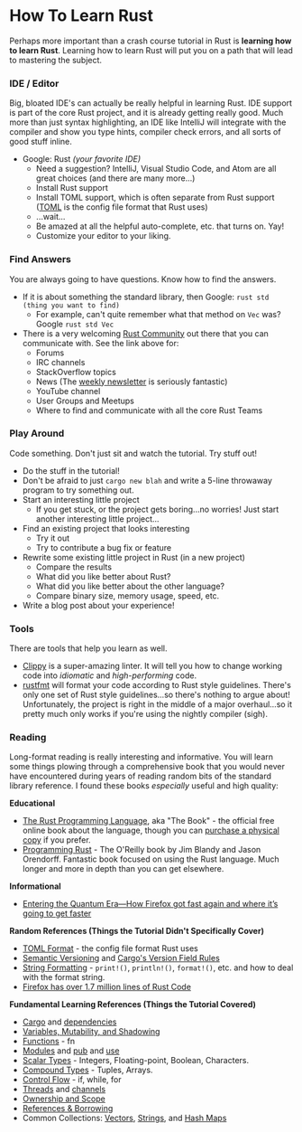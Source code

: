 # How To Learn Rust

Perhaps more important than a crash course tutorial in Rust is **learning how to learn Rust**.  Learning how to learn Rust will put you on a path that will lead to mastering the subject.

### IDE / Editor

Big, bloated IDE's can actually be really helpful in learning Rust.  IDE support is part of the core Rust project, and
it is already getting really good.  Much more than just syntax highlighting, an IDE like IntelliJ will integrate with
the compiler and show you type hints, compiler check errors, and all sorts of good stuff inline. 

- Google: Rust _(your favorite IDE)_
  - Need a suggestion? IntelliJ, Visual Studio Code, and Atom are all great choices (and there are many more...)
  - Install Rust support
  - Install TOML support, which is often separate from Rust support ([TOML](https://github.com/toml-lang/toml)
    is the config file format that Rust uses)
  - ...wait...
  - Be amazed at all the helpful auto-complete, etc. that turns on.  Yay!
  - Customize your editor to your liking.

### Find Answers

You are always going to have questions.  Know how to find the answers.

- If it is about something the standard library, then Google: `rust std (thing you want to find)`
  - For example, can't quite remember what that method on `Vec` was? Google `rust std Vec`
- There is a very welcoming [Rust Community](https://www.rust-lang.org/community) out there that you can
  communicate with.  See the link above for:
  - Forums
  - IRC channels
  - StackOverflow topics
  - News (The [weekly newsletter](https://this-week-in-rust.org/) is seriously fantastic)
  - YouTube channel
  - User Groups and Meetups
  - Where to find and communicate with all the core Rust Teams

### Play Around

Code something.  Don't just sit and watch the tutorial.  Try stuff out!

- Do the stuff in the tutorial!
- Don't be afraid to just `cargo new blah` and write a 5-line throwaway program to try something out.
- Start an interesting little project
  - If you get stuck, or the project gets boring...no worries! Just start another interesting little project...
- Find an existing project that looks interesting
  - Try it out
  - Try to contribute a bug fix or feature
- Rewrite some existing little project in Rust (in a new project)
  - Compare the results
  - What did you like better about Rust?
  - What did you like better about the other language?
  - Compare binary size, memory usage, speed, etc.
- Write a blog post about your experience!


### Tools

There are tools that help you learn as well.

- [Clippy](https://github.com/rust-lang-nursery/rust-clippy) is a super-amazing linter.  It will tell you how to change
  working code into _idiomatic_ and _high-performing_ code.
- [rustfmt](https://github.com/rust-lang-nursery/rustfmt) will format your code according to Rust style guidelines.
  There's only one set of Rust style guidelines...so there's nothing to argue about!  Unfortunately, the project is 
  right in the middle of a major overhaul...so it pretty much only works if you're using the nightly compiler (sigh).

### Reading

Long-format reading is really interesting and informative. You will learn some things plowing through a comprehensive
book that you would never have encountered during years of reading random bits of the standard library reference.  I 
found these books _especially_ useful and high quality:

**Educational**

- [The Rust Programming Language](https://doc.rust-lang.org/book/), aka "The Book" - the official free online book 
  about the language, though you can [purchase a physical copy](https://amzn.to/2Li5ymI) if you prefer.
- [Programming Rust](https://amzn.to/2KC72XV) - The O'Reilly book by Jim Blandy and Jason Orendorff.  Fantastic book
  focused on using the Rust language.  Much longer and more in depth than you can get elsewhere.

**Informational**

- [Entering the Quantum Era—How Firefox got fast again and where it’s going to get faster](https://hacks.mozilla.org/2017/11/entering-the-quantum-era-how-firefox-got-fast-again-and-where-its-going-to-get-faster/)

**Random References (Things the Tutorial Didn't Specifically Cover)**
- [TOML Format](https://github.com/toml-lang/toml) - the config file format Rust uses
- [Semantic Versioning](https://semver.org/) and [Cargo's Version Field Rules](https://doc.rust-lang.org/cargo/reference/manifest.html#the-version-field)
- [String Formatting](https://doc.rust-lang.org/std/fmt/index.html) - `print!()`, `println!()`, `format!()`, etc. and
  how to deal with the format string.
- [Firefox has over 1.7 million lines of Rust Code](https://4e6.github.io/firefox-lang-stats/)
  
**Fundamental Learning References (Things the Tutorial Covered)**
- [Cargo](https://doc.rust-lang.org/book/ch01-03-hello-cargo.html) and
  [dependencies](https://doc.rust-lang.org/book/ch02-00-guessing-game-tutorial.html#using-a-crate-to-get-more-functionality)
- [Variables, Mutability, and Shadowing](https://doc.rust-lang.org/book/ch03-01-variables-and-mutability.html)
- [Functions](https://doc.rust-lang.org/book/ch03-03-how-functions-work.html) - fn
- [Modules](https://doc.rust-lang.org/book/ch07-01-mod-and-the-filesystem.html)
  and [pub](https://doc.rust-lang.org/book/ch07-02-controlling-visibility-with-pub.html)
  and [use](https://doc.rust-lang.org/book/ch07-03-importing-names-with-use.html)
- [Scalar Types](https://doc.rust-lang.org/book/ch03-02-data-types.html#scalar-types) - 
  Integers, Floating-point, Boolean, Characters.
- [Compound Types](https://doc.rust-lang.org/book/ch03-02-data-types.html#compound-types) - 
  Tuples, Arrays.
- [Control Flow](https://doc.rust-lang.org/book/ch03-05-control-flow.html) - if, while, for
- [Threads](https://doc.rust-lang.org/book/ch16-01-threads.html)
  and [channels](https://doc.rust-lang.org/book/ch16-02-message-passing.html)
- [Ownership and Scope](https://doc.rust-lang.org/book/ch04-01-what-is-ownership.html)
- [References & Borrowing](https://doc.rust-lang.org/book/ch04-02-references-and-borrowing.html)
- Common Collections: [Vectors](https://doc.rust-lang.org/book/ch08-01-vectors.html),
  [Strings](https://doc.rust-lang.org/book/ch08-02-strings.html),
  and [Hash Maps](https://doc.rust-lang.org/book/ch08-03-hash-maps.html)
